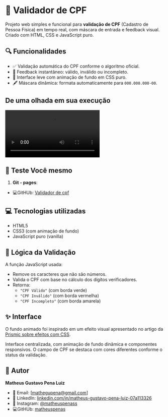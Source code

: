 # 📄 Validador de CPF

Projeto web simples e funcional para **validação de CPF** (Cadastro de Pessoa Física) em tempo real, com máscara de entrada e feedback visual. Criado com HTML, CSS e JavaScript puro.

## 🔍 Funcionalidades

- ✅ Validação automática do CPF conforme o algoritmo oficial.
- 🧠 Feedback instantâneo: válido, inválido ou incompleto.
- 🎨 Interface leve com animação de fundo em CSS puro.
- 🖋️ Máscara dinâmica: formata automaticamente para `000.000.000-00`.

## De uma olhada em sua execução

![Demonstração do ValidaCPF](/video/cpf.mp4)

## 🚀 Teste Você mesmo

1. **Git - pages**:

- 💻GitHUb: [Validador de cpf](https://matheuspenas.github.io/Projeto-Valida-CPF/)

## 💻 Tecnologias utilizadas

- HTML5
- CSS3 (com animação de fundo)
- JavaScript puro (vanilla)

## 🧠 Lógica da Validação

A função JavaScript usada:

- Remove os caracteres que não são números.
- Valida o CPF com base no cálculo dos dígitos verificadores.
- Retorna:
  - `"CPF Válido"` (com borda verde)
  - `"CPF Inválido"` (com borda vermelha)
  - `"CPF Incompleto"` (com borda amarela)

## ✨ Interface

O fundo animado foi inspirado em um efeito visual apresentado no artigo da [Prismic sobre efeitos com CSS](https://prismic.io/blog/css-background-effects).

Interface centralizada, com animação de fundo dinâmica e componentes responsivos. O campo de CPF se destaca com cores diferentes conforme o status da validação.

## 👤 Autor

**Matheus Gustavo Pena Luiz**

- 📧 Email: [mathegupena@gmail.com]
- 💼 LinkedIn: [linkedin.com/in/matheus-gustavo-pena-luiz-07a113326](https://www.linkedin.com/in/matheus-gustavo-pena-luiz-07a113326/)
- 📸 Instagram: [@matheuspenass](https://www.instagram.com/matheuspenass/)
- 💻GitHUb: [matheuspenas](https://github.com/Matheuspenas)
